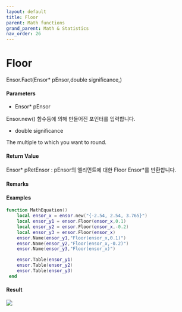 ```yaml
---
layout: default
title: Floor
parent: Math functions
grand_parent: Math & Statistics
nav_order: 26
---
```


# Floor

Ensor.Fact\(Ensor\* pEnsor,double significance,\)

#### Parameters

* Ensor\* pEnsor

Ensor.new\(\) 함수등에 의해 만들어진 포인터를 입력합니다.

* double significance

The multiple to which you want to round.

#### Return Value

Ensor\* pRetEnsor : pEnsor의 엘리먼트에 대한 Floor Ensor\*를 반환합니다.

#### Remarks



#### Examples

```lua
function MathEquation()
 	local ensor_x = ensor.new("{-2.54, 2.54, 3.765}")
 	local ensor_y1 = ensor.Floor(ensor_x,0.1)
 	local ensor_y2 = ensor.Floor(ensor_x,-0.2)
 	local ensor_y3 = ensor.Floor(ensor_x)
	ensor.Name(ensor_y1,"Floor(ensor_x,0.1)")
	ensor.Name(ensor_y2,"Floor(ensor_x,-0.2)")
	ensor.Name(ensor_y3,"Floor(ensor_x)")

 	ensor.Table(ensor_y1)
	ensor.Table(ensor_y2)
	ensor.Table(ensor_y3)
 end
```

#### Result

![](/MathAPI/FloorResult.png)

